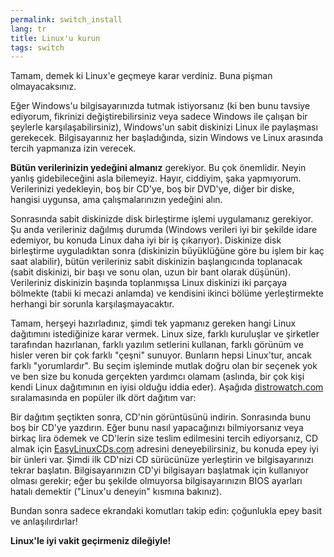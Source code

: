 ```yaml
---
permalink: switch_install
lang: tr
title: Linux'u kurun
tags: switch
---
```


Tamam, demek ki Linux'e geçmeye karar verdiniz. Buna pişman olmayacaksınız.

Eğer Windows'u bilgisayarınızda tutmak istiyorsanız (ki ben bunu tavsiye ediyorum, fikrinizi değiştirebilirsiniz veya sadece Windows ile çalışan bir şeylerle karşılaşabilirsiniz), Windows'un sabit diskinizi Linux ile paylaşması gerekecek. Bilgisayarınız her başladığında, sizin Windows ve Linux arasında tercih yapmanıza izin verecek.

<b>Bütün verilerinizin yedeğini almanız</b> gerekiyor. Bu çok önemlidir. Neyin yanlış gidebileceğini asla bilemeyiz. Hayır, ciddiyim, şaka yapmıyorum. Verilerinizi yedekleyin, boş bir CD'ye, boş bir DVD'ye, diğer bir diske, hangisi uygunsa, ama çalışmalarınızın yedeğini alın.

Sonrasında sabit diskinizde disk birleştirme işlemi uygulamanız gerekiyor. Şu anda verileriniz dağılmış durumda (Windows verileri iyi bir şekilde idare edemiyor, bu konuda Linux daha iyi bir iş çıkarıyor). Diskinize disk birleştirme uyguladıktan sonra (diskinizin büyüklüğüne göre bu işlem bir kaç saat alabilir), bütün verileriniz sabit diskinizin başlangıcında toplanacak (sabit diskinizi, bir başı ve sonu olan, uzun bir bant olarak düşünün). Verileriniz diskinizin başında toplanmışsa Linux diskinizi iki parçaya bölmekte (tabii ki mecazi anlamda) ve kendisini ikinci bölüme yerleştirmekte herhangi bir sorunla karşılaşmayacaktır.

Tamam, herşeyi hazırladınız, şimdi tek yapmanız gereken hangi Linux dağıtımını istediğinize karar vermek. Linux size, farklı kuruluşlar ve şirketler tarafından hazırlanan, farklı yazılım setlerini kullanan, farklı görünüm ve hisler veren bir çok farklı "çeşni" sunuyor. Bunların hepsi Linux'tur, ancak farklı "yorumlardır". Bu seçim işleminde mutlak doğru olan bir seçenek yok ve ben size bu konuda gerçekten yardımcı olamam (aslında, bir çok kişi kendi Linux dağıtımının en iyisi olduğu iddia eder). Aşağıda <a href="http://www.distrowatch.com">distrowatch.com</a> sıralamasında en popüler ilk dört dağıtım var:

<? make_distros_table() ?>

Bir dağıtım şeçtikten sonra, CD'nin görüntüsünü indirin. Sonrasında bunu boş bir CD'ye yazdırın. Eğer bunu nasıl 
yapacağınızı bilmiyorsanız veya birkaç lira ödemek ve CD'lerin size teslim edilmesini tercih ediyorsanız, CD almak için <a href="http://www.easylinuxcds.com">EasyLinuxCDs.com</a> adresini deneyebilirsiniz, bu konuda epey iyi bir ünleri var. Şimdi ilk CD'nizi CD sürücünüze yerleştirin ve bilgisayarınızı tekrar başlatın. Bilgisayarınızın CD'yi bilgisayarı başlatmak için kullanıyor olması gerekir; eğer bu şekilde olmuyorsa bilgisayarınızın BIOS ayarları hatalı demektir ("Linux'u deneyin" kısmına bakınız).

Bundan sonra sadece ekrandaki komutları takip edin: çoğunlukla epey basit ve anlaşılırdırlar!

<b>Linux'le iyi vakit geçirmeniz dileğiyle!</b>

